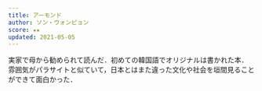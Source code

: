 ```yaml
---
title: アーモンド
author: ソン・ウォンピョン
score: ★★
updated: 2021-05-05
---
```


実家で母から勧められて読んだ．初めての韓国語でオリジナルは書かれた本．
雰囲気がパラサイトと似ていて，日本とはまた違った文化や社会を垣間見ることができて面白かった．
